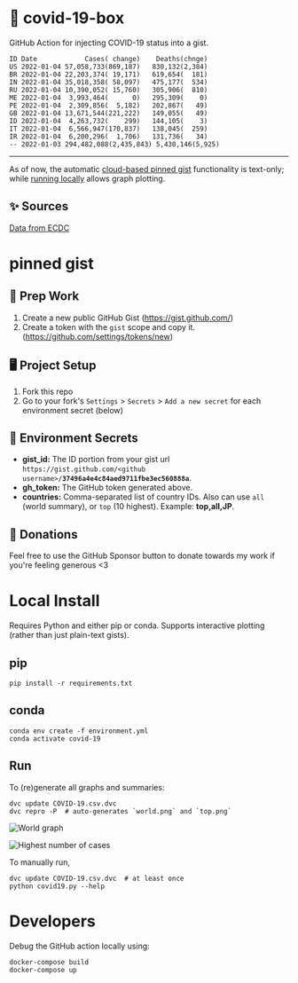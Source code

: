 # 🏥 covid-19-box

GitHub Action for injecting COVID-19 status into a gist.

```
ID Date            Cases( change)    Deaths(chnge)
US 2022-01-04 57,058,733(869,187)   830,132(2,384)
BR 2022-01-04 22,203,374( 19,171)   619,654(  181)
IN 2022-01-04 35,018,358( 58,097)   475,177(  534)
RU 2022-01-04 10,390,052( 15,760)   305,906(  810)
ME 2022-01-04  3,993,464(      0)   295,309(    0)
PE 2022-01-04  2,309,856(  5,182)   202,867(   49)
GB 2022-01-04 13,671,544(221,222)   149,055(   49)
ID 2022-01-04  4,263,732(    299)   144,105(    3)
IT 2022-01-04  6,566,947(170,837)   138,045(  259)
IR 2022-01-04  6,200,296(  1,706)   131,736(   34)
-- 2022-01-03 294,482,088(2,435,843) 5,430,146(5,925)
```

---

As of now, the automatic [cloud-based pinned gist](#pinned-gist) functionality is text-only;
while [running locally](#local-install) allows graph plotting.

## ✨ Sources

[Data from ECDC](https://www.ecdc.europa.eu/en/publications-data/download-todays-data-geographic-distribution-covid-19-cases-worldwide)

# pinned gist

## 🎒 Prep Work
1. Create a new public GitHub Gist (https://gist.github.com/)
1. Create a token with the `gist` scope and copy it. (https://github.com/settings/tokens/new)

## 🖥 Project Setup
1. Fork this repo
1. Go to your fork's `Settings` > `Secrets` > `Add a new secret` for each environment secret (below)

## 🤫 Environment Secrets
- **gist_id:** The ID portion from your gist url `https://gist.github.com/<github username>/`**`37496a4e4c84aed9711fbe3ec560888a`**.
- **gh_token:** The GitHub token generated above.
- **countries:** Comma-separated list of country IDs. Also can use `all` (world summary), or `top` (10 highest). Example: **top,all,JP**.

## 💸 Donations

Feel free to use the GitHub Sponsor button to donate towards my work if you're feeling generous <3

# Local Install

Requires Python and either pip or conda. Supports interactive plotting (rather than just plain-text gists).

## pip

```
pip install -r requirements.txt
```

## conda

```
conda env create -f environment.yml
conda activate covid-19
```

## Run

To (re)generate all graphs and summaries:

```
dvc update COVID-19.csv.dvc
dvc repro -P  # auto-generates `world.png` and `top.png`
```

![World graph](world.png)

![Highest number of cases](top.png)

To manually run,

```
dvc update COVID-19.csv.dvc  # at least once
python covid19.py --help
```

# Developers

Debug the GitHub action locally using:

```
docker-compose build
docker-compose up
```
